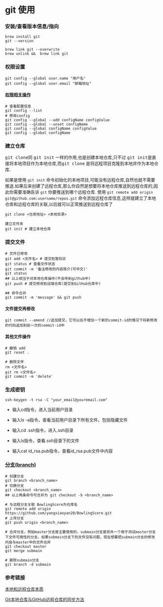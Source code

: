 # git 使用

### 安装/查看版本信息/指向

```git
brew install git
git --version

brew link git --overwrite
brew unlink &&  brew link git
```

### 权限设置

```git
git config --global user.name "用户名"
git config --global user.email "邮箱地址"
```

#### [权限相关操作](https://blog.csdn.net/themagickeyjianan/article/details/79683980)

```git
# 查看配置信息
git config --list
# 修改config
git config --global --add configName configValue
git config --global --unset configName
git config --global configName configValue
git config --global configName
```

### 建立仓库

 <kbd>git clone</kbd>同 <kbd>git init</kbd> 一样的作用,也是创建本地仓库,只不过  <kbd>git init</kbd>是直接将本地项目作为本地仓库,而<kbd>git clone</kbd> 是将远程项目克隆到本地并作为本地仓库.

如果是使用 `git init` 命令初始化的本地项目,可能没有远程仓库,自然也就不需要推送.如果后来创建了远程仓库,那么你自然是想要将本地仓库推送到远程仓库的,因此你需要准确告诉 `git` 你要推送到哪个远程仓库.
使用 `git remote add origin git@github.com:username/repos.git` 命令添加远程仓库信息,这样就建立了本地仓库和远程仓库的关联,以后就可以正常推送到远程仓库了

```
git clone <仓库地址> <本地目录>

建立文件夹
git init # 建立本地仓库
```

### 提交文件

```
# 文件已修改
git add <文件名> # 提交到暂存区
git status # 查看文件状态
git commit -m '备注修改的内容简介(可中文)'
git status
## 以上相当于对本地仓库操作(不会传到github中)
git push # 提交修改到远端仓库(提交到GitHub仓库中)

## 命令合并
git commit -m 'message' && git push
```

#### 文件提交再修改

```
git commit --amend //追加提交，它可以在不增加一个新的commit-id的情况下将新修改的代码追加到前一次的commit-id中
```



#### 其他文件操作

```
# 撤销 add
git reset .

# 删除文件
rm <文件名>
git rm <文件名>
git commit -m 'delete'
```



### 生成密钥

```
ssh-keygen -t rsa -C "your_email@youremail.com"
```

- 输入cd指令，进入当前用户目录

- 输入ls -a指令，查看当前用户目录下所有文件，包括隐藏文件

- 输入cd .ssh指令，进入.ssh目录

- 输入ls指令，查看.ssh目录下的文件

- 输入cat id_rsa.pub指令，查看id_rsa.pub文件中内容

  

### [分支(branch)](https://blog.csdn.net/return_cc/article/details/78321038)

```
# 创建分支
git branch <branch_name>
# 切换分支
git checkout <branch_name>
## 以上两条命令可合并为 git checkout -b <branch_name>

# 与远程分支关联 BowlingScore为仓库名
git remote add origin https://github.com/yangxiaoyan20/BowlingScore.git
# 上传分支
git push origin <branch_name>

# 合并分支，例如master分支是主要使用的，submain分支是另外一个用于测试master分支下文件可用性的分支，如果submain分支下的文件没有问题，现在想要把submain分支的修改内容与master中的文件合并
git checkout master
git merge submain

# 删除submain分支
git branch -d submain
```



### 参考链接

[本地和远程仓库本质](https://www.cnblogs.com/snowdreams1006/p/10597579.html)

[Git本地仓库与GitHub远程仓库的同步方法](https://blog.csdn.net/lixiuxiu2017/article/details/79495884)

